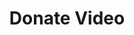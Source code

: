 ---
  id: "247290"
  fieldLayoutId: "89"
  uid: "3e893638-a65d-4474-8498-fd2a20defa04"
  enabled: "1"
  archived: "0"
  dateCreated: "2020-08-19 22:24:11"
  dateUpdated: "2021-03-01 04:15:56"
  siteSettingsId: "247290"
  slug: "donate-video"
  siteId: "1"
  uri: "patterns/ios/entry/donate-video"
  enabledForSite: "1"
  sectionId: "2"
  typeId: "2"
  authorId: "1"
  postDate: "2020-08-19 22:20:00"
  expiryDate: null
  contentId: "102569"
  title: "Donate Video"
  field_allColorsComputed: null
  field_allColorsComputedIllustration: null
  field_allColorsComputedThumbnail: null
  field_appDescription: null
  field_appDescriptionSentiment: null
  field_audio: "0"
  field_authorFaq: null
  field_bgThumbPosition: "center center"
  field_body: null
  field_captureSize: null
  field_categoriesRaw: "trust,privacy,"
  field_categoryInPlainText: null
  field_coldThumbTransform: null
  field_colorPalette: null
  field_contributorName: null
  field_contributorUrl: null
  field_coverColor: null
  field_dominantColor: null
  field_externalContributor: "0"
  field_fetchWebsiteData: null
  field_fullName: null
  field_gfycatSource: null
  field_gif: "0"
  field_gumletUrl: null
  field_gumletUrlNoPreParse: null
  field_howHelps: "<p><strong>Data Privacy and Trust</strong></p><p>We live in a world where dozens of devices capturing data can surround a person. Companies like Amazon and Google have created new environmental devices like Smart Speakers and Smart Cameras that come tied to a sometimes unhinged use of customer data for machine learning purposes.</p><p>Rightfully many customers have voiced concerns about these practices, and there has been a growth in privacy-oriented solutions.</p><p>Modern UX requires a thoughtful process on how users may perceive technology and how that affects their relationship with products and brands. </p><p>Arlo understands that defaulting to a policy where they could freely use any recording coming from their cameras would hurt their reputation and damage the trust that a customer puts into the brand. To avoid this and still get the benefits of getting real-world data for training purposes, Arlo defaults to a policy where customers donate their video data.</p><p>This practice not only solidifies their customer's trust but also empowers users to acknowledge the importance of their data and their right to keep their data private.</p>"
  field_howWorks: "<p>Arlo is a security technology company that produces smart cameras, smart doorbells, and other security solutions.</p><p>One of Arlo's cameras' multiple features is the ability to detect people, animals, packages, and other objects. To train the machine learning vision algorithms that power this technology, Arlo needs video data. </p><p>Instead of defaulting to use customer's data, Arlo gives customers the option to donate data by \"donating\" particular clips to aid their research. This approach is especially helpful for situations in which their technology may be wrongly detecting specific objects.</p>"
  field_iconColors: null
  field_iconComputedColors: null
  field_illustrationSource: null
  field_imagePathRaw: "https://s3-us-west-2.amazonaws.com/waveguideio/captures/waves/arlo-donate.png"
  field_imageTextOcr: null
  field_depthArticleBody: null
  field_lpSentimentScore: null
  field_lpUrl: null
  field_mediaEmbed: null
  field_mobileId: null
  field_mobileShotSrc: null
  field_newsObject: null
  field_pageFetchJsonString: null
  field_patternSrc: "Arlo"
  field_platformRaw: "iOS"
  field_qualityDescription: null
  field_rawResponse: null
  field_readingDuration: null
  field_readingDurationSeconds: null
  field_readingEaseLevel: null
  field_readingEaseScore: null
  field_references: null
  field_screenshotColors: null
  field_screenshotComputedColors: null
  field_sourceFromArchive: null
  field_strategyDescription: null
  field_thumbColors: null
  field_thumbVideoUrl: null
  field_webDescription: null
  field_webTitle: null
  field_what: "<p>This is a solution found in the Arlo Security app. An Arlo camera will record multiple videos of any motions that happen within its field of view. By default, Arlo doesn't use customers' video to train their vision algorithms and instead provide an option to donate videos for research.</p>"
  root: null
  lft: null
  rgt: null
  level: null
  structureId: null
  layout: layouts/post.njk
---